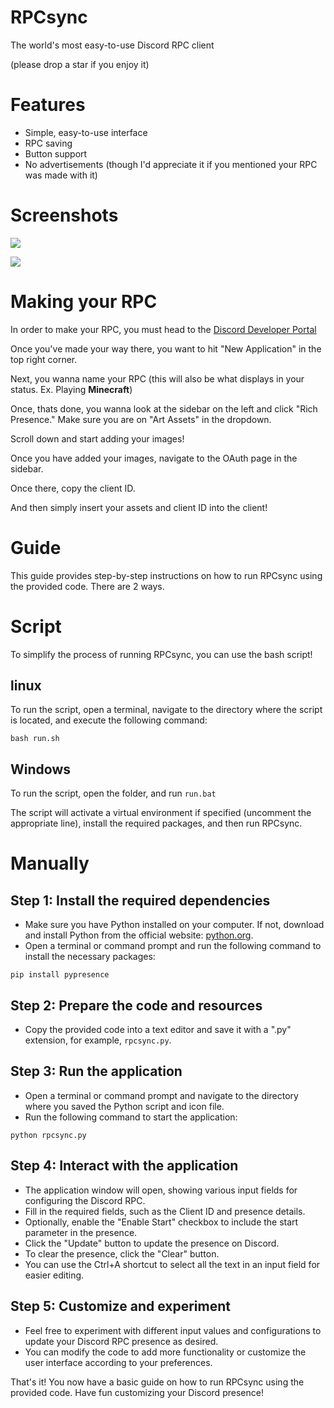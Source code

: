 # RPCsync

The world's most easy-to-use Discord RPC client

(please drop a star if you enjoy it)

# Features

- Simple, easy-to-use interface
- RPC saving
- Button support
- No advertisements (though I'd appreciate it if you mentioned your RPC was made with it)

# Screenshots

![](https://github.com/Xytrux/RPCsync/blob/main/RPCsync-window.png?raw=true)

![](https://github.com/Xytrux/RPCsync/blob/main/RPCsync-full.png?raw=true)

# Making your RPC

In order to make your RPC, you must head to the [Discord Developer Portal](https://discord.com/developers/applications)

Once you've made your way there, you want to hit "New Application" in the top right corner.

Next, you wanna name your RPC (this will also be what displays in your status. Ex. Playing **Minecraft**)

Once, thats done, you wanna look at the sidebar on the left and click "Rich Presence." Make sure you are on "Art Assets" in the dropdown.

Scroll down and start adding your images!

Once you have added your images, navigate to the OAuth page in the sidebar.

Once there, copy the client ID.

And then simply insert your assets and client ID into the client!

# Guide

This guide provides step-by-step instructions on how to run RPCsync using the provided code. There are 2 ways.

# Script

To simplify the process of running RPCsync, you can use the bash script!

## linux
To run the script, open a terminal, navigate to the directory where the script is located, and execute the following command:
```
bash run.sh
```

## Windows
To run the script, open the folder, and run `run.bat`


The script will activate a virtual environment if specified (uncomment the appropriate line), install the required packages, and then run RPCsync.

# Manually

## Step 1: Install the required dependencies

- Make sure you have Python installed on your computer. If not, download and install Python from the official website: [python.org](https://www.python.org/downloads/).
- Open a terminal or command prompt and run the following command to install the necessary packages:
```
pip install pypresence
```
## Step 2: Prepare the code and resources

- Copy the provided code into a text editor and save it with a ".py" extension, for example, `rpcsync.py`.

## Step 3: Run the application

- Open a terminal or command prompt and navigate to the directory where you saved the Python script and icon file.
- Run the following command to start the application:
```
python rpcsync.py
```

## Step 4: Interact with the application

- The application window will open, showing various input fields for configuring the Discord RPC.
- Fill in the required fields, such as the Client ID and presence details.
- Optionally, enable the "Enable Start" checkbox to include the start parameter in the presence.
- Click the "Update" button to update the presence on Discord.
- To clear the presence, click the "Clear" button.
- You can use the Ctrl+A shortcut to select all the text in an input field for easier editing.

## Step 5: Customize and experiment

- Feel free to experiment with different input values and configurations to update your Discord RPC presence as desired.
- You can modify the code to add more functionality or customize the user interface according to your preferences.

That's it! You now have a basic guide on how to run RPCsync using the provided code. Have fun customizing your Discord presence!
